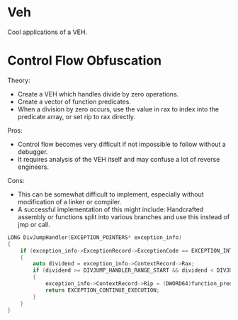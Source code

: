 # Veh
Cool applications of a VEH.

# Control Flow Obfuscation
Theory:
* Create a VEH which handles divide by zero operations.
* Create a vector of function predicates.
* When a division by zero occurs, use the value in rax to index into the predicate array, or set rip to rax directly.

Pros:
* Control flow becomes very difficult if not impossible to follow without a debugger. 
* It requires analysis of the VEH itself and may confuse a lot of reverse engineers.

Cons: 
* This can be somewhat difficult to implement, especially without modification of a linker or compiler.
* A successful implementation of this might include: Handcrafted assembly or functions split into various branches and use this instead of jmp or call.



```cpp
LONG DivJumpHandler(EXCEPTION_POINTERS* exception_info)
{
	if (exception_info->ExceptionRecord->ExceptionCode == EXCEPTION_INT_DIVIDE_BY_ZERO)
	{
		auto dividend = exception_info->ContextRecord->Rax;
		if (dividend >= DIVJUMP_HANDLER_RANGE_START && dividend < DIVJUMP_HANDLER_RANGE_START + function_predicates.size())
		{
			exception_info->ContextRecord->Rip = (DWORD64)function_predicates[exception_info->ContextRecord->Rax - DIVJUMP_HANDLER_RANGE_START];
			return EXCEPTION_CONTINUE_EXECUTION;
		}
	}
}
```
